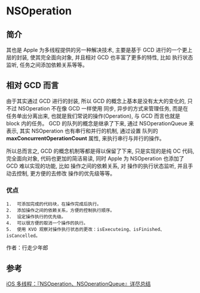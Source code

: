 # NSOperation

## 简介

其也是 Apple 为多线程提供的另一种解决技术, 主要是基于 GCD 进行的一个更上层的封装, 使其完全面向对象, 并且相对 GCD 也丰富了更多的特性, 比如 执行状态监听, 任务之间添加依赖关系等等。

## 相对 GCD 而言

由于其实通过 GCD 进行的封装, 所以 GCD 的概念上基本是没有太大的变化的, 只不过 NSOperation 不在像 GCD 一样使用 同步, 异步的方式来管理任务, 而是在 任务单出分离出来, 也就是我们常说的操作(Operation), 与 GCD 而言也就是 block 内的任务。  GCD 的队列的概念是继承了下来, 通过 NSOperationQueue 来表示,  其实 NSOperation 也有串行和并行的机制, 通过设置 队列的 **maxConcurrentOperationCount** 属性, 来执行串行与并行的操作。

所以总而言之,  GCD 的概念机制等都是得以保留了下来, 只是实现的是纯 OC 代码, 完全面向对象, 代码也更加的简洁易读,  同时 Apple 为 NSOperation 也添加了 GCD 难以实现的功能, 比如 操作之间的依赖关系, 对 操作的执行状态监听, 并且手动去控制, 更方便的去修改 操作的优先级等等。 

### 优点

	1.	可添加完成的代码块，在操作完成后执行。
	2.	添加操作之间的依赖关系，方便的控制执行顺序。
	3.	设定操作执行的优先级。
	4.	可以很方便的取消一个操作的执行。
	5.	使用 KVO 观察对操作执行状态的更改：isExecuteing、isFinished、isCancelled。
   作者：行走少年郎

## 参考 

[iOS 多线程：『NSOperation、NSOperationQueue』详尽总结](https://www.jianshu.com/p/4b1d77054b35)

